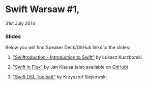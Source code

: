 # Swift Warsaw #1, 
31st July 2014


### Slides

Below you will find Speaker Deck/GitHub links to the slides:

1. ["Swiftroduction - Introduction to Swift"](https://speakerdeck.com/lkuczborski/swiftroduction-an-introduction-to-swift) by Łukasz Kuczborski

2. ["Swift In Flux"](https://speakerdeck.com/jklausa/swift-in-flux) by Jan Klausa (also available on [GitHub](https://github.com/jklausa/swiftinflux-talk))

3. ["Swift DSL Toolbelt"](https://github.com/siejkowski/swift-dsl-toolbelt) by Krzysztof Siejkowski
